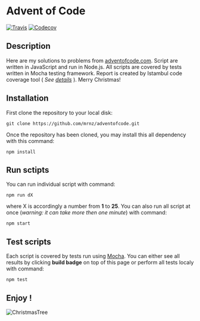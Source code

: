 # Advent of Code

[![Travis](https://img.shields.io/travis/mrnz/adventofcode.svg?maxAge=20&style=plastic)](https://travis-ci.org/mrnz/adventofcode) [![Codecov](https://img.shields.io/codecov/c/github/mrnz/adventofcode.svg?maxAge=20&style=plastic)](https://codecov.io/gh/mrnz/adventofcode)

## Description

Here are my solutions to problems from [adventofcode.com](http://adventofcode.com). Script are written in JavaScript and run in Node.js. All scripts are covered by tests written in Mocha testing framework. Report is created by Istambul code coverage tool ( *See [details](https://codecov.io/gh/mrnz/adventofcode)* ). Merry Christmas! 


## Installation

First clone the repository to your local disk:

```git clone https://github.com/mrnz/adventofcode.git```

Once the repository has been cloned, you may install this all dependency with this command:

``` npm install ```

## Run sctipts

You can run individual script with command:

``` npm run dX ```

where X is accordingly a number from **1** to **25**. You can also run all script at once (*warning: it can take more then one minute*) with command: 

``` npm start ```

## Test scripts

Each script is covered by tests run using [Mocha](https://mochajs.org/). You can either see all results by clicking **build badge** on top of this page or perform all tests localy with command:

``` npm test ```

## Enjoy !

![ChristmasTree](https://raw.githubusercontent.com/mrnz/adventofcode/master/res.png)


